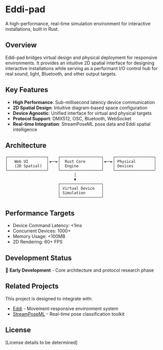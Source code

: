 # Eddi-pad

A high-performance, real-time simulation environment for interactive installations, built in Rust.

## Overview

Eddi-pad bridges virtual design and physical deployment for responsive environments. It provides an intuitive 2D spatial interface for designing interactive installations while serving as a performant I/O control hub for real sound, light, Bluetooth, and other output targets.

## Key Features

- **High Performance**: Sub-millisecond latency device communication
- **2D Spatial Design**: Intuitive diagram-based space configuration  
- **Device Agnostic**: Unified interface for virtual and physical targets
- **Protocol Support**: DMX512, OSC, Bluetooth, WebSocket
- **Real-time Integration**: StreamPoseML pose data and Eddi spatial intelligence

## Architecture

```
┌─────────────────┐    ┌──────────────────┐    ┌─────────────────┐
│   Web UI        │◄──►│  Rust Core       │◄──►│ Physical        │
│   (2D Spatial)  │    │  Engine          │    │ Devices         │
└─────────────────┘    └──────────────────┘    └─────────────────┘
                              │
                              ▼
                       ┌──────────────────┐
                       │ Virtual Device   │
                       │ Simulation       │
                       └──────────────────┘
```

## Performance Targets

- Device Command Latency: <1ms
- Concurrent Devices: 1000+
- Memory Usage: <100MB
- 2D Rendering: 60+ FPS

## Development Status

🚧 **Early Development** - Core architecture and protocol research phase

## Related Projects

This project is designed to integrate with:
- [Eddi](../eddi/) - Movement-responsive environment system
- [StreamPoseML](../StreamPoseML/) - Real-time pose classification toolkit

## License

[License details to be determined]